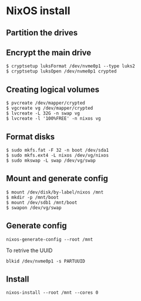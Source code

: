 # NixOS install

## Partition the drives

## Encrypt the main drive

```
$ cryptsetup luksFormat /dev/nvme0p1 --type luks2
$ cryptsetup luksOpen /dev/nvme0p1 crypted
```

## Creating logical volumes

```
$ pvcreate /dev/mapper/crypted
$ vgcreate vg /dev/mapper/crypted
$ lvcreate -L 32G -n swap vg
$ lvcreate -l '100%FREE' -n nixos vg
```

## Format disks

```
$ sudo mkfs.fat -F 32 -n boot /dev/sda1
$ sudo mkfs.ext4 -L nixos /dev/vg/nixos
$ sudo mkswap -L swap /dev/vg/swap
```

## Mount and generate config

```
$ mount /dev/disk/by-label/nixos /mnt
$ mkdir -p /mnt/boot
$ mount /dev/sdb1 /mnt/boot
$ swapon /dev/vg/swap
```

## Generate config

```
nixos-generate-config --root /mnt
```

To retrive the UUID
```
blkid /dev/nvme0p1 -s PARTUUID
```

## Install

```
nixos-install --root /mnt --cores 0
```
